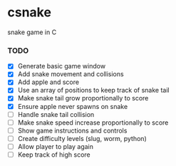 # csnake
snake game in C

### TODO

- [x] Generate basic game window 
- [x] Add snake movement and collisions
- [x] Add apple and score
- [x] Use an array of positions to keep track of snake tail
- [x] Make snake tail grow proportionally to score
- [x] Ensure apple never spawns on snake
- [ ] Handle snake tail collision
- [ ] Make snake speed increase proportionally to score
- [ ] Show game instructions and controls
- [ ] Create difficulty levels (slug, worm, python)
- [ ] Allow player to play again
- [ ] Keep track of high score
